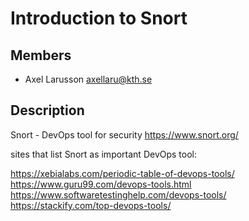 # Introduction to Snort 

## Members

- Axel Larusson <axellaru@kth.se>

## Description
 
Snort - DevOps tool for security https://www.snort.org/

sites that list Snort as important DevOps tool:

https://xebialabs.com/periodic-table-of-devops-tools/
https://www.guru99.com/devops-tools.html
https://www.softwaretestinghelp.com/devops-tools/
https://stackify.com/top-devops-tools/
